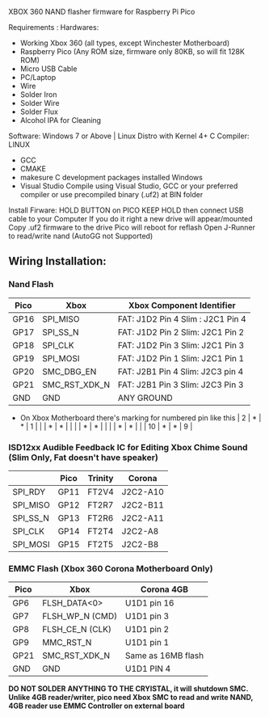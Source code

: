 XBOX 360 NAND flasher firmware for Raspberry Pi Pico

Requirements :
Hardwares:
- Working Xbox 360 (all types, except Winchester Motherboard)
- Raspberry Pico (Any ROM size, firmware only 80KB, so will fit 128K ROM)
- Micro USB Cable
- PC/Laptop
- Wire
- Solder Iron
- Solder Wire
- Solder Flux
- Alcohol IPA for Cleaning

Software:
Windows 7 or Above | Linux Distro with Kernel 4+
C Compiler:
LINUX
- GCC
- CMAKE
- makesure C development packages installed
Windows
- Visual Studio
Compile using Visual Studio, GCC or your preferred compiler
or
use precompiled binary (.uf2) at BIN folder

Install Firware:
HOLD BUTTON on PICO
KEEP HOLD then connect USB cable to your Computer
If you do it right a new drive will appear/mounted
Copy .uf2 firmware to the drive
Pico will reboot for reflash
Open J-Runner to read/write nand (AutoGG not Supported)

## Wiring Installation:

### Nand Flash
| Pico | Xbox | Xbox Component Identifier |
| ------------- | ------------- | ---------------------------------------- |
| GP16  | SPI_MISO  | FAT: J1D2 Pin 4 Slim : J2C1 Pin 4 |
| GP17  | SPI_SS_N | FAT: J1D2 Pin 2 Slim: J2C1 Pin 2 |
| GP18  | SPI_CLK  | FAT: J1D2 Pin 3 Slim: J2C1 Pin 3 |
| GP19  |  SPI_MOSI | FAT: J1D2 Pin 1 Slim: J2C1 Pin 1 |
| GP20  |  SMC_DBG_EN | FAT: J2B1 Pin 4 Slim: J2C3 pin 4 |
| GP21  | SMC_RST_XDK_N  | FAT: J2B1 Pin 3 Slim: J2C3 Pin 3 |
| GND  |  GND | ANY GROUND
* On Xbox Motherboard there's marking for numbered pin like this
| 2 | * | * | 1 |
| | * | * |  |
| | * | * |  |
| | * | * |  |
| 10 | * | * | 9 |

### ISD12xx Audible Feedback IC for Editing Xbox Chime Sound (Slim Only, Fat doesn't have speaker)
|  | Pico | Trinity | Corona |
| ------------- | ------------- | ------------- | ------------- |
SPI_RDY | GP11 | FT2V4 | J2C2-A10
SPI_MISO | GP12 | FT2R7 | J2C2-B11
SPI_SS_N | GP13 | FT2R6 | J2C2-A11
SPI_CLK | GP14 | FT2T4 | J2C2-A8
SPI_MOSI | GP15 | FT2T5 | J2C2-B8

### EMMC Flash (Xbox 360 Corona Motherboard Only)
| Pico | Xbox | Corona 4GB |
| ------------- | ------------- | ------------- |
| GP6  | FLSH_DATA<0> | U1D1 pin 16 |
| GP7  | FLSH_WP_N (CMD) | U1D1 pin 3 |
| GP8  |  FLSH_CE_N (CLK) | U1D1 pin 2 |
| GP9  |  MMC_RST_N | U1D1 pin 1 |
| GP21  | SMC_RST_XDK_N  | Same as 16MB flash |
| GND  |  GND | U1D1 PIN 4 | ANY GROUND on Xbox Motherboard

**DO NOT SOLDER ANYTHING TO THE CRYISTAL, it will shutdown SMC. Unlike 4GB reader/writer, pico need Xbox SMC to read and write NAND, 4GB reader use EMMC Controller on external board**
